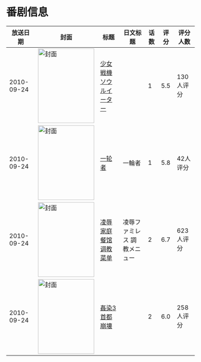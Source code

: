 # 番剧信息

|放送日期|封面|标题|日文标题|话数|评分|评分人数|
|---|---|---|---|---|---|---|
|2010-09-24|<img src="https://bangumi.tv/img/no_icon_subject.png" alt="封面" style="width:150px;height:200px;object-fit:cover;">|[少女戦機ソウルイーター](https://bangumi.tv/subject/8752)||1|5.5|130人评分|
|2010-09-24|<img src="https://lain.bgm.tv/pic/cover/c/b5/cd/17134_IhHM4.jpg" alt="封面" style="width:150px;height:200px;object-fit:cover;">|[一轮者](https://bangumi.tv/subject/17134)|一輪者|1|5.8|42人评分|
|2010-09-24|<img src="https://bangumi.tv/img/no_icon_subject.png" alt="封面" style="width:150px;height:200px;object-fit:cover;">|[凌辱家庭餐馆 调教菜单](https://bangumi.tv/subject/42748)|凌辱ファミレス 調教メニュー|2|6.7|623人评分|
|2010-09-24|<img src="https://bangumi.tv/img/no_icon_subject.png" alt="封面" style="width:150px;height:200px;object-fit:cover;">|[姦染3 首都崩壊](https://bangumi.tv/subject/62465)||2|6.0|258人评分|

